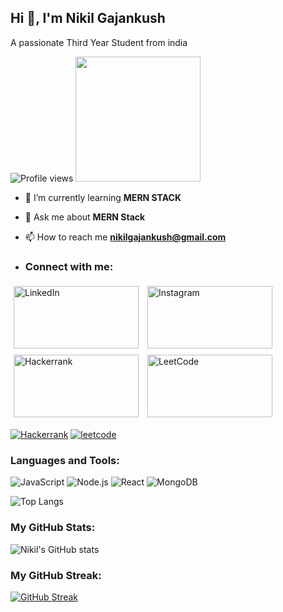 ## Hi 👋, I'm Nikil Gajankush

A passionate Third Year Student from india

![Profile views](https://komarev.com/ghpvc/?username=Nikil-20&label=Profile%20views&color=0e75b6&style=flat)
<img src="https://camo.githubusercontent.com/11b465c9bb8522483e3d1ae566d5dd3b16e12282f8f60e589c7b20848cf6581b/68747470733a2f2f63646e2e6472696262626c652e636f6d2f75736572732f313730383935302f73637265656e73686f74732f343138383837372f646576656c6f7065725f6d65642e676966" width="200" height="200">




- 🌱 I’m currently learning **MERN STACK**

- 💬 Ask me about **MERN Stack**

- 📫 How to reach me **nikilgajankush@gmail.com**

- ### Connect with me:

<!-- LinkedIn Badge -->
<a href="https://in.linkedin.com/in/nikilgajankush" style="display: inline-block; margin: 5px;">
  <img src="https://img.shields.io/badge/-LinkedIn?style=for-the-badge&logo=linkedin&logoColor=blue&labelColor=white&color=white" width="200" height="100" alt="LinkedIn">
</a>

<!-- Instagram Badge -->
<a href="https://www.instagram.com/nick_______003/" style="display: inline-block; margin: 5px;">
  <img src="https://img.shields.io/badge/-Instagram?style=for-the-badge&logo=Instagram&logoColor=red&labelColor=white&color=white" width="200" height="100" alt="Instagram">
</a>

<!-- Hackerrank Badge -->
<a href="https://www.hackerrank.com/profile/nikilgajankush29" style="display: inline-block; margin: 5px;">
  <img src="https://img.shields.io/badge/-Hackerrank?style=for-the-badge&logo=Hackerrank&logoColor=white" width="200" height="100" alt="Hackerrank">
</a>

<!-- LeetCode Badge -->
<a href="https://leetcode.com/u/i4NZct7nxk/" style="display: inline-block; margin: 5px;">
  <img src="https://img.shields.io/badge/leetcode-%23E4405F.svg?&style=for-the-badge&logo=Hackerrank&logoColor=white" width="200" height="100" alt="LeetCode">
</a>





[![Hackerrank](https://img.shields.io/badge/Hackerrank-%23E4405F.svg?&style=for-the-badge&logo=Hackerrank&logoColor=white)](https://www.hackerrank.com/profile/nikilgajankush29)
[![leetcode](https://img.shields.io/badge/leetcode-%23E4405F.svg?&style=for-the-badge&logo=Hackerrank&logoColor=white)](https://leetcode.com/u/i4NZct7nxk/)




### Languages and Tools:

![JavaScript](https://img.shields.io/badge/JavaScript-%23323330.svg?style=for-the-badge&logo=javascript&logoColor=%23F7DF1E)
![Node.js](https://img.shields.io/badge/Node.js-%2343853D.svg?style=for-the-badge&logo=node-dot-js&logoColor=white)
![React](https://img.shields.io/badge/React-%2320232a.svg?style=for-the-badge&logo=react&logoColor=%2361DAFB)
![MongoDB](https://img.shields.io/badge/MongoDB-%234ea94b.svg?style=for-the-badge&logo=mongodb&logoColor=white)



![Top Langs](https://github-readme-stats.vercel.app/api/top-langs/?username=Nikil-20&layout=compact&theme=white)


### My GitHub Stats:

![Nikil's GitHub stats](https://github-readme-stats.vercel.app/api?username=Nikil-20&show_icons=true&theme=white
)
### My GitHub Streak:
[![GitHub Streak](https://github-readme-streak-stats.herokuapp.com/?user=Nikil-20&theme=white&date_format=M%20j%5B%2C%20Y%5D)](https://git.io/streak-stats)


